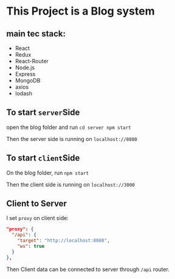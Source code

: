 # This Project is a Blog system

## main tec stack:
* React
* Redux
* React-Router
* Node.js
* Express
* MongoDB
* axios
* lodash

## To start `server`Side
open the blog folder and run `cd server npm start`

Then the server side is running on `localhost://8080`

## To start `client`Side
On the blog folder, run `npm start`

Then the client side is running on `localhost://3000`

## Client to Server
I set `proxy` on client side:
```json
"proxy": {
  "/api": {
    "target": "http://localhost:8080",
    "ws": true
  }
},
```
Then Client data can be connected to server through `/api` router.
